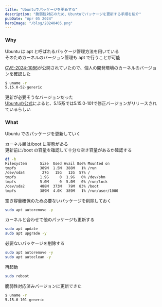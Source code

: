 ```yaml
---
title: "Ubuntuでパッケージを更新する"
description: "脆弱性対応のため、Ubuntuでパッケージを更新する手順を紹介"
pubDate: "Apr 05 2024"
heroImage: "/blog/20240405.png"
---
```


### Why

Ubuntu は apt と呼ばれるパッケージ管理方法を用いている  
そのためカーネルのバージョン管理も apt で行うことが可能

[CVE-2024-1086](https://github.com/Notselwyn/CVE-2024-1086)が公開されていたので、個人の開発環境のカーネルのバージョンを確認した

```sh
$ uname -r
5.15.0-52-generic
```

更新が必要そうなバージョンだった  
[Ubuntuの公式](https://ubuntu.com/security/CVE-2024-1086)によると、5.15系では5.15.0-101で修正バージョンがリリースされているらしい

### What

Ubuntu でのパッケージを更新していく

カーネル類は/boot に実態がある  
更新前に/boot の容量を確認して十分な空き容量があるか確認する

```sh
df -h
Filesystem      Size  Used Avail Use% Mounted on
tmpfs           389M  1.5M  388M   1% /run
/dev/sda4        27G   15G   12G  57% /
tmpfs           1.9G     0  1.9G   0% /dev/shm
tmpfs           5.0M     0  5.0M   0% /run/lock
/dev/sda2       488M  373M   79M  83% /boot
tmpfs           389M  4.0K  389M   1% /run/user/1000
```

空き容量確保のため必要ないパッケージを削除しておく

```sh
sudo apt autoremove -y
```

カーネルと合わせて他のパッケージも更新する

```sh
sudo apt update
sudo apt upgrade -y
```

必要ないパッケージを削除する

```sh
sudo apt autoremove -y
sudo apt autoclean -y
```

再起動

```sh
sudo reboot
```

脆弱性対応済みバージョンに更新できた

```sh
$ uname -r
5.15.0-101-generic
```
